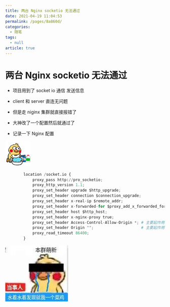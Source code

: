 ```yaml
---
title: 两台 Nginx socketio 无法通过
date: 2021-04-19 11:04:53
permalink: /pages/8a860d/
categories: 
  - 随笔
tags: 
  - null
article: true
---
```

# 两台 Nginx socketio 无法通过

- 项目用到了 socket io 通信 发送信息
- client 和 server 直连无问题
- 但是走 niginx 集群就直接报错了

- 大神改了一个配置然后就通过了
- 记录一下 Nginx 配置

![ ](../images/7485616-400155209c27c580.gif)

```python
        location /socket.io {    
            proxy_pass http://pro_socketio;    
            proxy_http_version 1.1;    
            proxy_set_header upgrade $http_upgrade;    
            proxy_set_header connection $connection_upgrade;    
            proxy_set_header x-real-ip $remote_addr;    
            proxy_set_header x-forwarded-for $proxy_add_x_forwarded_for;    
            proxy_set_header host $http_host;    
            proxy_set_header x-nginx-proxy true;    
            proxy_set_header Access-Control-Allow-Origin *; # 主要起作用    
            proxy_set_header Origin "";                     # 主要起作用字段    
            proxy_read_timeout 86400;    
        }    
```

![ ](../images/7485616-f77b87a004f2fe13.jpg)
